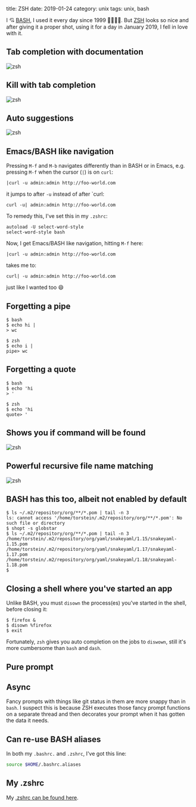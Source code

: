 title: ZSH
date: 2019-01-24
category: unix
tags: unix, bash

I 💘 [BASH](https://www.gnu.org/software/bash/), I used it every day
since 1999 👨‍🎓👨‍💻. But [ZSH](http://zsh.sourceforge.net/) looks so
nice and after giving it a proper shot, using it for a day in January
2019, I fell in love with it.

## Tab completion with documentation

<img src="/graphics/2019/zsh/zsh-auto-complete-with-doc.png" alt="zsh" />

## Kill with tab completion

<img src="/graphics/2019/zsh/zsh-kill-completion-with-fzf.png" alt="zsh" />

## Auto suggestions

<img src="/graphics/2019/zsh/zsh-auto-suggest-overlay.png" alt="zsh"/>

## Emacs/BASH like navigation

Pressing `M-f` and `M-b` navigates differently than in BASH or in
Emacs, e.g. pressing `M-f` when the cursor (`|`) is on `curl`:

```text
|curl -u admin:admin http://foo-world.com 

```

it jumps to after `-u` instead of after `curl:

```text
curl -u| admin:admin http://foo-world.com
```

To remedy this, I've set this in my `.zshrc`:
```text
autoload -U select-word-style
select-word-style bash
```

Now, I get Emacs/BASH like navigation, hitting `M-f` here:
```
|curl -u admin:admin http://foo-world.com
```

takes me to:
```
curl| -u admin:admin http://foo-world.com
```
just like I wanted too 😄

## Forgetting a pipe

```text
$ bash
$ echo hi |
> wc
```

```
$ zsh
$ echo i |
pipe> wc
```

## Forgetting a quote
```text
$ bash
$ echo 'hi
> '
```

```
$ zsh
$ echo 'hi
quote> '
```

## Shows you if command will be found

<img src="/graphics/2019/zsh/zsh-color-codes-found-and-unfound-commands.png" alt="zsh" />

## Powerful recursive file name matching

<img src="/graphics/2019/zsh/zsh-recursive-globbing.png" alt="zsh" />

## BASH has this too, albeit not enabled by default

```text
$ ls ~/.m2/repository/org/**/*.pom | tail -n 3
ls: cannot access '/home/torstein/.m2/repository/org/**/*.pom': No such file or directory
$ shopt -s globstar
$ ls ~/.m2/repository/org/**/*.pom | tail -n 3
/home/torstein/.m2/repository/org/yaml/snakeyaml/1.15/snakeyaml-1.15.pom
/home/torstein/.m2/repository/org/yaml/snakeyaml/1.17/snakeyaml-1.17.pom
/home/torstein/.m2/repository/org/yaml/snakeyaml/1.18/snakeyaml-1.18.pom
$
```

## Closing a shell where you've started an app

Unlike BASH, you must `disown` the process(es) you've started in the
shell, before closing it:

```text
$ firefox &
$ disown %firefox
$ exit
```

Fortunately, `zsh` gives you auto completion on the jobs to `diswown`,
still it's more cumbersome than `bash` and `dash`.

## Pure prompt

## Async
Fancy prompts with things like git status in them are more snappy than
in `bash`. I suspect this is because ZSH executes those fancy prompt
functions on a separate thread and then decorates your prompt when it
has gotten the data it needs.

## Can re-use BASH aliases
In both my `.bashrc.` and `.zshrc`, I've got this line:
```bash
source $HOME/.bashrc.aliases
```

## My .zshrc

My [.zshrc can be found here](https://gitlab.com/skybert/my-little-friends/blob/master/zsh/.zshrc).
